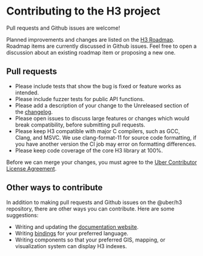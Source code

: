# Contributing to the H3 project

Pull requests and Github issues are welcome!

Planned improvements and changes are listed on the [H3 Roadmap](https://github.com/uber/h3/wiki/Roadmap). Roadmap items are currently discussed in Github issues. Feel free to open a discussion about an existing roadmap item or proposing a new one.

## Pull requests

* Please include tests that show the bug is fixed or feature works as intended.
* Please include fuzzer tests for public API functions.
* Please add a description of your change to the Unreleased section of the [changelog](./CHANGELOG.md).
* Please open issues to discuss large features or changes which would break compatibility, before submitting pull requests.
* Please keep H3 compatible with major C compilers, such as GCC, Clang, and MSVC. We use clang-format-11 for source code formatting, if you have another version the CI job may error on formatting differences.
* Please keep code coverage of the core H3 library at 100%.

Before we can merge your changes, you must agree to the [Uber Contributor License Agreement](https://cla-assistant.io/uber/h3).

## Other ways to contribute

In addition to making pull requests and Github issues on the @uber/h3 repository, there are other ways you can contribute. Here are some suggestions:

* Writing and updating the [documentation website](./docs/).
* Writing [bindings](./dev-docs/creating_bindings.md) for your preferred language.
* Writing components so that your preferred GIS, mapping, or visualization system can display H3 indexes.
